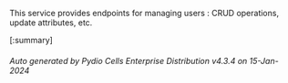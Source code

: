 






This service provides endpoints for managing users : CRUD operations, update attributes, etc.

[:summary]

###### Auto generated by Pydio Cells Enterprise Distribution v4.3.4 on 15-Jan-2024
